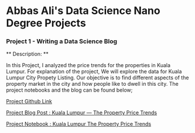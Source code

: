 # Abbas Ali's Data Science Nano Degree Projects

### Project 1 - Writing a Data Science Blog

** Description: **

In this Project, I analyzed the price trends for the properties in Kuala Lumpur. For explanation of the project, We will explore the data for Kuala Lumpur City Propety Listing. Our objective is to find different aspects of the property market in the city and how people like to dwell in this city. The project notebooks and the blog can be found below;

[Project Github Link ](https://github.com/abbasali-io/ali-dsnd/tree/main/1-%20Write%20Data%20Science%20Blog)

[Project Blog Post : Kuala Lumpur — The Property Price Trends](https://medium.com/@abbasali.io/kuala-lumpur-the-property-price-trends-354a355bd2a)

[Project Notebook : Kuala Lumpur The Property Price Trends](https://github.com/abbasali-io/ali-dsnd/blob/main/1-%20Write%20Data%20Science%20Blog/kuala_lumpur_data_analysis.ipynb)
